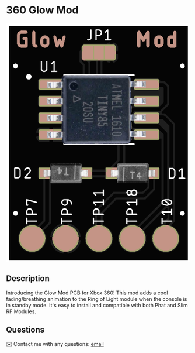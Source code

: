 # 360 Glow Mod 

<p align="center">
  <img src="/Images/mockup.png">
</p> 

## Description
  

Introducing the Glow Mod PCB for Xbox 360! This mod adds a cool fading/breathing animation to the Ring of Light module when the console is in standby mode. It's easy to install and compatible with both Phat and Slim RF Modules. 
  
## Questions
✉️ Contact me with any questions: [email](mailto:support@themodshop.co)<br />

    
